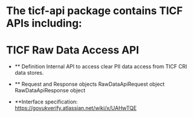 # The ticf-api package contains TICF APIs including:

# TICF Raw Data Access API

- \*\* Definition
  Internal API to access clear PII data access from TICF CRI data stores.

- \*\* Request and Response objects
  RawDataApiRequest object
  RawDataApiResponse object

- \*\*Interface specification:
  https://govukverify.atlassian.net/wiki/x/UAHwTQE
